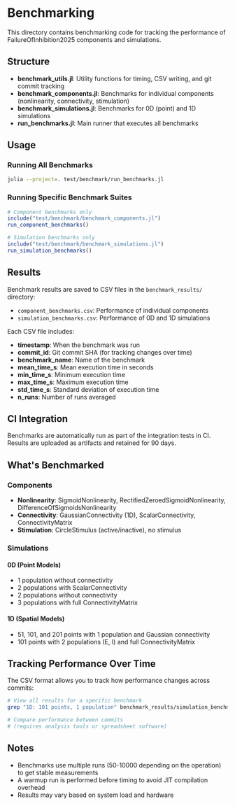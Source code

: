 # Benchmarking

This directory contains benchmarking code for tracking the performance of FailureOfInhibition2025 components and simulations.

## Structure

- **benchmark_utils.jl**: Utility functions for timing, CSV writing, and git commit tracking
- **benchmark_components.jl**: Benchmarks for individual components (nonlinearity, connectivity, stimulation)
- **benchmark_simulations.jl**: Benchmarks for 0D (point) and 1D simulations
- **run_benchmarks.jl**: Main runner that executes all benchmarks

## Usage

### Running All Benchmarks

```bash
julia --project=. test/benchmark/run_benchmarks.jl
```

### Running Specific Benchmark Suites

```julia
# Component benchmarks only
include("test/benchmark/benchmark_components.jl")
run_component_benchmarks()

# Simulation benchmarks only
include("test/benchmark/benchmark_simulations.jl")
run_simulation_benchmarks()
```

## Results

Benchmark results are saved to CSV files in the `benchmark_results/` directory:

- `component_benchmarks.csv`: Performance of individual components
- `simulation_benchmarks.csv`: Performance of 0D and 1D simulations

Each CSV file includes:
- **timestamp**: When the benchmark was run
- **commit_id**: Git commit SHA (for tracking changes over time)
- **benchmark_name**: Name of the benchmark
- **mean_time_s**: Mean execution time in seconds
- **min_time_s**: Minimum execution time
- **max_time_s**: Maximum execution time
- **std_time_s**: Standard deviation of execution time
- **n_runs**: Number of runs averaged

## CI Integration

Benchmarks are automatically run as part of the integration tests in CI. Results are uploaded as artifacts and retained for 90 days.

## What's Benchmarked

### Components

- **Nonlinearity**: SigmoidNonlinearity, RectifiedZeroedSigmoidNonlinearity, DifferenceOfSigmoidsNonlinearity
- **Connectivity**: GaussianConnectivity (1D), ScalarConnectivity, ConnectivityMatrix
- **Stimulation**: CircleStimulus (active/inactive), no stimulus

### Simulations

#### 0D (Point Models)
- 1 population without connectivity
- 2 populations with ScalarConnectivity
- 2 populations without connectivity
- 3 populations with full ConnectivityMatrix

#### 1D (Spatial Models)
- 51, 101, and 201 points with 1 population and Gaussian connectivity
- 101 points with 2 populations (E, I) and full ConnectivityMatrix

## Tracking Performance Over Time

The CSV format allows you to track how performance changes across commits:

```bash
# View all results for a specific benchmark
grep "1D: 101 points, 1 population" benchmark_results/simulation_benchmarks.csv

# Compare performance between commits
# (requires analysis tools or spreadsheet software)
```

## Notes

- Benchmarks use multiple runs (50-10000 depending on the operation) to get stable measurements
- A warmup run is performed before timing to avoid JIT compilation overhead
- Results may vary based on system load and hardware

